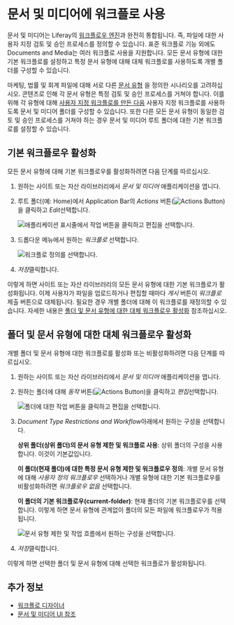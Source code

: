 # 문서 및 미디어에 워크플로 사용

문서 및 미디어는 Liferay의 [워크플로우 엔진](../../../process-automation/workflow/introduction-to-workflow.md)과 완전히 통합됩니다. 즉, 파일에 대한 사용자 지정 검토 및 승인 프로세스를 정의할 수 있습니다. 표준 워크플로 기능 외에도 Documents and Media는 여러 워크플로 사용을 지원합니다. 모든 문서 유형에 대한 기본 워크플로를 설정하고 특정 문서 유형에 대해 대체 워크플로를 사용하도록 개별 폴더를 구성할 수 있습니다.

마케팅, 법률 및 회계 파일에 대해 서로 다른 [문서 유형](../uploading-and-managing/managing-metadata/defining-document-types.md) 을 정의한 시나리오를 고려하십시오. 콘텐츠로 인해 각 문서 유형은 특정 검토 및 승인 프로세스를 거쳐야 합니다. 이를 위해 각 유형에 대해 [사용자 지정 워크플로를 만든 다음](../../../process-automation/workflow/designing-and-managing-workflows/workflow-designer.md) 사용자 지정 워크플로를 사용하도록 문서 및 미디어 폴더를 구성할 수 있습니다. 또한 다른 모든 문서 유형이 동일한 검토 및 승인 프로세스를 거쳐야 하는 경우 문서 및 미디어 루트 폴더에 대한 기본 워크플로를 설정할 수 있습니다.

## 기본 워크플로우 활성화

모든 문서 유형에 대해 기본 워크플로우를 활성화하려면 다음 단계를 따르십시오.

1. 원하는 사이트 또는 자산 라이브러리에서 *문서 및 미디어* 애플리케이션을 엽니다.

1. 루트 폴더(예: Home)에서 Application Bar의 *Actions* 버튼(![Actions Button](../../../images/icon-actions.png))을 클릭하고 *Edit*선택합니다.

   ![애플리케이션 표시줄에서 작업 버튼을 클릭하고 편집을 선택합니다.](./using-workflow-with-documents-and-media/images/01.png)

1. 드롭다운 메뉴에서 원하는 *워크플로* 선택합니다.

   ![워크플로 정의를 선택합니다.](./using-workflow-with-documents-and-media/images/02.png)

1. *저장*클릭합니다.

이렇게 하면 사이트 또는 자산 라이브러리의 모든 문서 유형에 대한 기본 워크플로가 활성화됩니다. 이제 사용자가 파일을 업로드하거나 편집할 때마다 *게시* 버튼이 *워크플로* 제출 버튼으로 대체됩니다. 필요한 경우 개별 폴더에 대해 이 워크플로를 재정의할 수 있습니다. 자세한 내용은 [폴더 및 문서 유형에 대한 대체 워크플로우 활성화](#enabling-alternative-workflows-for-folders-and-document-types) 참조하십시오.

## 폴더 및 문서 유형에 대한 대체 워크플로우 활성화

개별 폴더 및 문서 유형에 대한 워크플로를 활성화 또는 비활성화하려면 다음 단계를 따르십시오.

1. 원하는 사이트 또는 자산 라이브러리에서 *문서 및 미디어* 애플리케이션을 엽니다.

1. 원하는 폴더에 대해 *동작* 버튼(![Actions Button](../../../images/icon-actions.png))을 클릭하고 *편집*선택합니다.

   ![폴더에 대한 작업 버튼을 클릭하고 편집을 선택합니다.](./using-workflow-with-documents-and-media/images/03.png)

1. *Document Type Restrictions and Workflow*아래에서 원하는 구성을 선택합니다.

   **상위 폴더(상위 폴더)의 문서 유형 제한 및 워크플로 사용**: 상위 폴더의 구성을 사용합니다. 이것이 기본값입니다.

   **이 폴더(현재 폴더)에 대한 특정 문서 유형 제한 및 워크플로우 정의**: 개별 문서 유형에 대해 *사용자 정의 워크플로우* 선택하거나 개별 유형에 대한 기본 워크플로우를 비활성화하려면 *워크플로우 없음* 선택합니다.

   **이 폴더의 기본 워크플로우(current-folder)**: 현재 폴더의 기본 워크플로우를 선택합니다. 이렇게 하면 문서 유형에 관계없이 폴더의 모든 파일에 워크플로우가 적용됩니다.

   ![문서 유형 제한 및 작업 흐름에서 원하는 구성을 선택합니다.](./using-workflow-with-documents-and-media/images/04.png)

1. *저장*클릭합니다.

이렇게 하면 선택한 폴더 및 문서 유형에 대해 선택한 워크플로가 활성화됩니다.

## 추가 정보

* [워크플로 디자이너](../../../process-automation/workflow/designing-and-managing-workflows/workflow-designer.md)
* [문서 및 미디어 UI 참조](../documents-and-media-ui-reference.md)
